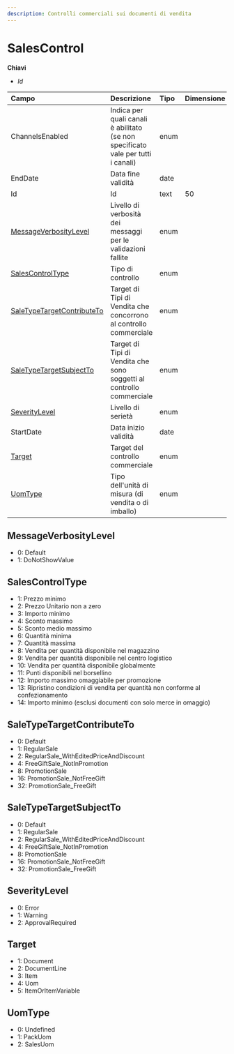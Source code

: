 ```yaml
---
description: Controlli commerciali sui documenti di vendita
---
```


# SalesControl

**Chiavi**

* _Id_

| Campo | Descrizione | Tipo | Dimensione |
| :--- | :--- | :--- | :--- |
| ChannelsEnabled | Indica per quali canali è abilitato \(se non specificato vale per tutti i canali\) | enum |  |
| EndDate | Data fine validità | date |  |
| Id | Id | text | 50 |
| [MessageVerbosityLevel](salescontrol.md#messageverbositylevel) | Livello di verbosità dei messaggi per le validazioni fallite | enum |  |
| [SalesControlType](salescontrol.md#salescontroltype) | Tipo di controllo | enum |  |
| [SaleTypeTargetContributeTo](salescontrol.md#saletypetargetcontributeto) | Target di Tipi di Vendita che concorrono al controllo commerciale | enum |  |
| [SaleTypeTargetSubjectTo](salescontrol.md#saletypetargetsubjectto) | Target di Tipi di Vendita che sono soggetti al controllo commerciale | enum |  |
| [SeverityLevel](salescontrol.md#severitylevel) | Livello di serietà | enum |  |
| StartDate | Data inizio validità | date |  |
| [Target](salescontrol.md#target) | Target del controllo commerciale | enum |  |
| [UomType](salescontrol.md#uomtype) | Tipo dell'unità di misura \(di vendita o di imballo\) | enum |  |

## MessageVerbosityLevel

* 0: Default
* 1: DoNotShowValue

## SalesControlType

* 1: Prezzo minimo
* 2: Prezzo Unitario non a zero
* 3: Importo minimo
* 4: Sconto massimo
* 5: Sconto medio massimo
* 6: Quantità minima
* 7: Quantità massima
* 8: Vendita per quantità disponibile nel magazzino
* 9: Vendita per quantità disponibile nel centro logistico
* 10: Vendita per quantità disponibile globalmente
* 11: Punti disponibili nel borsellino
* 12: Importo massimo omaggiabile per promozione
* 13: Ripristino condizioni di vendita per quantità non conforme al confezionamento
* 14: Importo minimo \(esclusi documenti con solo merce in omaggio\)

## SaleTypeTargetContributeTo

* 0: Default
* 1: RegularSale
* 2: RegularSale\_WithEditedPriceAndDiscount
* 4: FreeGiftSale\_NotInPromotion
* 8: PromotionSale
* 16: PromotionSale\_NotFreeGift
* 32: PromotionSale\_FreeGift

## SaleTypeTargetSubjectTo

* 0: Default
* 1: RegularSale
* 2: RegularSale\_WithEditedPriceAndDiscount
* 4: FreeGiftSale\_NotInPromotion
* 8: PromotionSale
* 16: PromotionSale\_NotFreeGift
* 32: PromotionSale\_FreeGift

## SeverityLevel

* 0: Error
* 1: Warning
* 2: ApprovalRequired

## Target

* 1: Document
* 2: DocumentLine
* 3: Item
* 4: Uom
* 5: ItemOrItemVariable

## UomType

* 0: Undefined
* 1: PackUom
* 2: SalesUom
